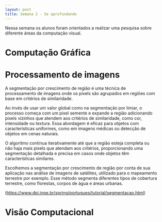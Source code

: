 ```yaml
---
layout: post
title: Semana 2 - Se aprofundando
---
```


Nessa semana os alunos foram orientados a realizar uma pesquisa sobre diferente áreas da computação visual.

# Computação Gráfica 

# Processamento de imagens

A segmentação por crescimento de região é uma técnica de processamento de imagens onde os pixels são agrupados em regiões com base em critérios de similaridade. 

Ao invés de usar um valor global como na segmentação por limiar, o processo começa com um pixel semente e expande a região adicionando pixels vizinhos que atendem aos critérios de similaridade, como cor, intensidade ou textura. Essa abordagem é eficaz para objetos com características uniformes, como em imagens médicas ou detecção de objetos em cenas naturais.

O algoritmo continua iterativamente até que a região esteja completa ou não haja mais pixels que atendam aos critérios, proporcionando uma segmentação detalhada e precisa em casos onde objetos têm características similares.


Escolhemos a segmentação por crescimento de região por conta de sua aplicação nas análise de imagens de satélites, utilizado para o mapeamento terrestre por exemplo. Esse método segmenta diferentes tipos de cobertura terrestre, como florestas, corpos de água e áreas urbanas.

(https://www.dpi.inpe.br/spring/portugues/tutorial/segmentacao.html)

# Visão Computacional
